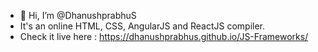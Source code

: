 - 👋 Hi, I’m @DhanushprabhuS
- It's an online HTML, CSS, AngularJS and ReactJS compiler.
- Check it live here : https://dhanushprabhus.github.io/JS-Frameworks/
<!---
DhanushprabhuS/DhanushprabhuS is a ✨ special ✨ repository because its `README.md` (this file) appears on your GitHub profile.
You can click the Preview link to take a look at your changes.
--->
